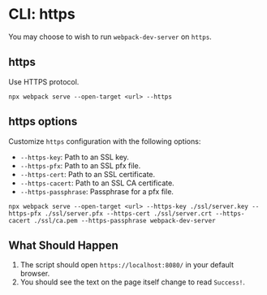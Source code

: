 # CLI: https

You may choose to wish to run `webpack-dev-server` on `https`.

## https

Use HTTPS protocol.

```console
npx webpack serve --open-target <url> --https
```

## https options

Customize `https` configuration with the following options:

- `--https-key`: Path to an SSL key.
- `--https-pfx`: Path to an SSL pfx file.
- `--https-cert`: Path to an SSL certificate.
- `--https-cacert`: Path to an SSL CA certificate.
- `--https-passphrase`: Passphrase for a pfx file.

```console
npx webpack serve --open-target <url> --https-key ./ssl/server.key --https-pfx ./ssl/server.pfx --https-cert ./ssl/server.crt --https-cacert ./ssl/ca.pem --https-passphrase webpack-dev-server
```

## What Should Happen

1. The script should open `https://localhost:8080/` in your default browser.
2. You should see the text on the page itself change to read `Success!`.

